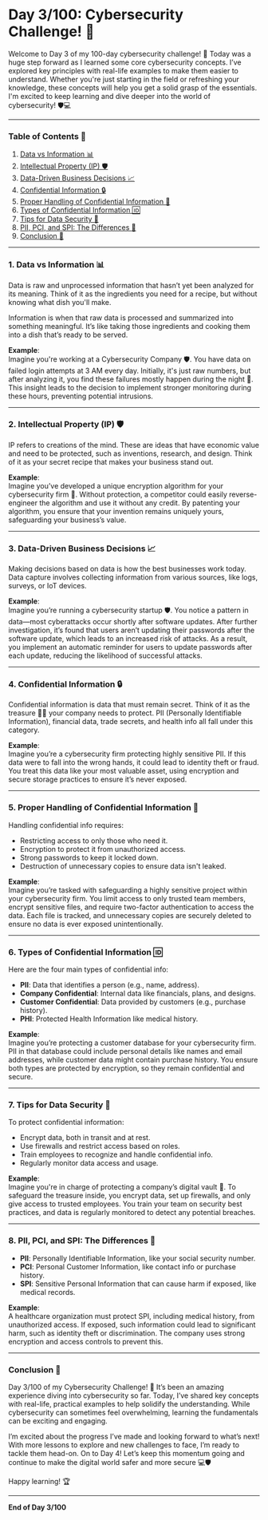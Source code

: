# Day 3/100: Cybersecurity Challenge! 🚀

Welcome to Day 3 of my 100-day cybersecurity challenge! 🎉 Today was a huge step forward as I learned some core cybersecurity concepts. I’ve explored key principles with real-life examples to make them easier to understand. Whether you're just starting in the field or refreshing your knowledge, these concepts will help you get a solid grasp of the essentials. I'm excited to keep learning and dive deeper into the world of cybersecurity! 🛡️💻

---

### **Table of Contents 📑**
1. [Data vs Information 📊](#1-data-vs-information)
2. [Intellectual Property (IP) 🛡️](#2-intellectual-property-ip)
3. [Data-Driven Business Decisions 📈](#3-data-driven-business-decisions)
4. [Confidential Information 🔒](#4-confidential-information)
5. [Proper Handling of Confidential Information 📝](#5-proper-handling-of-confidential-information)
6. [Types of Confidential Information 🆔](#6-types-of-confidential-information)
7. [Tips for Data Security 🔐](#7-best-practices-for-data-security)
8. [PII, PCI, and SPI: The Differences 🤔](#8-pii-pci-and-spi-the-differences)
9. [Conclusion 🎉](#conclusion)

---

### **1. Data vs Information 📊**
Data is raw and unprocessed information that hasn’t yet been analyzed for its meaning. Think of it as the ingredients you need for a recipe, but without knowing what dish you'll make.

Information is when that raw data is processed and summarized into something meaningful. It’s like taking those ingredients and cooking them into a dish that’s ready to be served.

**Example**:  
Imagine you're working at a Cybersecurity Company 🛡️. You have data on failed login attempts at 3 AM every day. Initially, it's just raw numbers, but after analyzing it, you find these failures mostly happen during the night 🌙. This insight leads to the decision to implement stronger monitoring during these hours, preventing potential intrusions.

---

### **2. Intellectual Property (IP) 🛡️**
IP refers to creations of the mind. These are ideas that have economic value and need to be protected, such as inventions, research, and design. Think of it as your secret recipe that makes your business stand out.

**Example**:  
Imagine you’ve developed a unique encryption algorithm for your cybersecurity firm 🔐. Without protection, a competitor could easily reverse-engineer the algorithm and use it without any credit. By patenting your algorithm, you ensure that your invention remains uniquely yours, safeguarding your business’s value.

---

### **3. Data-Driven Business Decisions 📈**
Making decisions based on data is how the best businesses work today. Data capture involves collecting information from various sources, like logs, surveys, or IoT devices.

**Example**:  
Imagine you’re running a cybersecurity startup 🛡️. You notice a pattern in data—most cyberattacks occur shortly after software updates. After further investigation, it’s found that users aren’t updating their passwords after the software update, which leads to an increased risk of attacks. As a result, you implement an automatic reminder for users to update passwords after each update, reducing the likelihood of successful attacks.

---

### **4. Confidential Information 🔒**
Confidential information is data that must remain secret. Think of it as the treasure 🏴‍☠️ your company needs to protect. PII (Personally Identifiable Information), financial data, trade secrets, and health info all fall under this category.

**Example**:  
Imagine you’re a cybersecurity firm protecting highly sensitive PII. If this data were to fall into the wrong hands, it could lead to identity theft or fraud. You treat this data like your most valuable asset, using encryption and secure storage practices to ensure it’s never exposed.

---

### **5. Proper Handling of Confidential Information 📝**
Handling confidential info requires:
- Restricting access to only those who need it.
- Encryption to protect it from unauthorized access.
- Strong passwords to keep it locked down.
- Destruction of unnecessary copies to ensure data isn't leaked.

**Example**:  
Imagine you’re tasked with safeguarding a highly sensitive project within your cybersecurity firm. You limit access to only trusted team members, encrypt sensitive files, and require two-factor authentication to access the data. Each file is tracked, and unnecessary copies are securely deleted to ensure no data is ever exposed unintentionally.

---

### **6. Types of Confidential Information 🆔**
Here are the four main types of confidential info:
- **PII**: Data that identifies a person (e.g., name, address).
- **Company Confidential**: Internal data like financials, plans, and designs.
- **Customer Confidential**: Data provided by customers (e.g., purchase history).
- **PHI**: Protected Health Information like medical history.

**Example**:  
Imagine you’re protecting a customer database for your cybersecurity firm. PII in that database could include personal details like names and email addresses, while customer data might contain purchase history. You ensure both types are protected by encryption, so they remain confidential and secure.

---

### **7. Tips for Data Security 🔐**
To protect confidential information:
- Encrypt data, both in transit and at rest.
- Use firewalls and restrict access based on roles.
- Train employees to recognize and handle confidential info.
- Regularly monitor data access and usage.

**Example**:  
Imagine you're in charge of protecting a company’s digital vault 🏰. To safeguard the treasure inside, you encrypt data, set up firewalls, and only give access to trusted employees. You train your team on security best practices, and data is regularly monitored to detect any potential breaches.

---

### **8. PII, PCI, and SPI: The Differences 🤔**
- **PII**: Personally Identifiable Information, like your social security number.
- **PCI**: Personal Customer Information, like contact info or purchase history.
- **SPI**: Sensitive Personal Information that can cause harm if exposed, like medical records.

**Example**:  
A healthcare organization must protect SPI, including medical history, from unauthorized access. If exposed, such information could lead to significant harm, such as identity theft or discrimination. The company uses strong encryption and access controls to prevent this.

---

### **Conclusion 🎉**  
Day 3/100 of my Cybersecurity Challenge! 🚀 It’s been an amazing experience diving into cybersecurity so far. Today, I’ve shared key concepts with real-life, practical examples to help solidify the understanding. While cybersecurity can sometimes feel overwhelming, learning the fundamentals can be exciting and engaging.

I’m excited about the progress I’ve made and looking forward to what’s next! With more lessons to explore and new challenges to face, I’m ready to tackle them head-on. On to Day 4! Let’s keep this momentum going and continue to make the digital world safer and more secure 💻🛡️

Happy learning! 🏆

---

**End of Day 3/100** 
